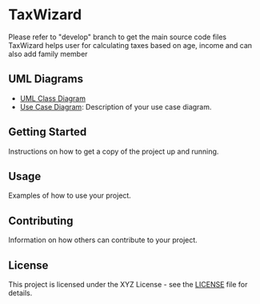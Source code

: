 # TaxWizard
Please refer to "develop" branch to get the main source code files
TaxWizard helps user for calculating taxes based on age, income and can also add family member  

## UML Diagrams

- [UML Class Diagram]([link_to_your_class_diagram_image](https://www.figma.com/file/NfoGEi7jKGMifL8zXHYmNX/ERD-diagram-(Community)-(Copy)?type=whiteboard&node-id=0%3A1&t=DnFyt4PekYoDBxEx-1))
- [Use Case Diagram](link_to_your_use_case_diagram_image): Description of your use case diagram.

## Getting Started

Instructions on how to get a copy of the project up and running.

## Usage

Examples of how to use your project.

## Contributing

Information on how others can contribute to your project.

## License

This project is licensed under the XYZ License - see the [LICENSE](LICENSE) file for details.
